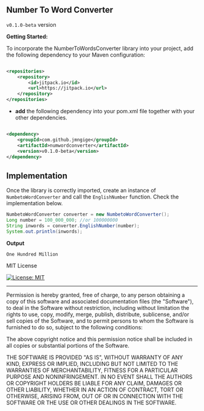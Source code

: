 ## Number To Word Converter

`v0.1.0-beta` version

**Getting Started:**

To incorporate the NumberToWordsConverter library into your project, add the following dependency to your Maven configuration:

```xml

<repositories>
    <repository>
        <id>jitpack.io</id>
        <url>https://jitpack.io</url>
    </repository>
</repositories>
```

* **add** the following dependency into your pom.xml file together with your other dependencies.

```xml

<dependency>
    <groupId>com.github.jmngige</groupId>
    <artifactId>numwordconverter</artifactId>
    <version>v0.1.0-beta</version>
</dependency>
```
## Implementation
Once the library is correctly imported, create an instance of `NumbetoWordConverter` and call the `EnglishNumber` function. Check the implementation below.

```java
NumbetoWordConverter converter = new NumbetoWordConverter();
Long number = 100_000_000; //or 100000000
String inwords = converter.EnglishNumber(number);
System.out.println(inwords);
```
**Output**

    One Hundred Million




MIT License

[![License: MIT](https://img.shields.io/badge/License-MIT-yellow.svg)](https://opensource.org/licenses/MIT)

---

Permission is hereby granted, free of charge, to any person obtaining a copy
of this software and associated documentation files (the "Software"), to deal
in the Software without restriction, including without limitation the rights
to use, copy, modify, merge, publish, distribute, sublicense, and/or sell
copies of the Software, and to permit persons to whom the Software is
furnished to do so, subject to the following conditions:

The above copyright notice and this permission notice shall be included in all
copies or substantial portions of the Software.

THE SOFTWARE IS PROVIDED "AS IS", WITHOUT WARRANTY OF ANY KIND, EXPRESS OR
IMPLIED, INCLUDING BUT NOT LIMITED TO THE WARRANTIES OF MERCHANTABILITY,
FITNESS FOR A PARTICULAR PURPOSE AND NONINFRINGEMENT. IN NO EVENT SHALL THE
AUTHORS OR COPYRIGHT HOLDERS BE LIABLE FOR ANY CLAIM, DAMAGES OR OTHER
LIABILITY, WHETHER IN AN ACTION OF CONTRACT, TORT OR OTHERWISE, ARISING FROM,
OUT OF OR IN CONNECTION WITH THE SOFTWARE OR THE USE OR OTHER DEALINGS IN THE
SOFTWARE.

